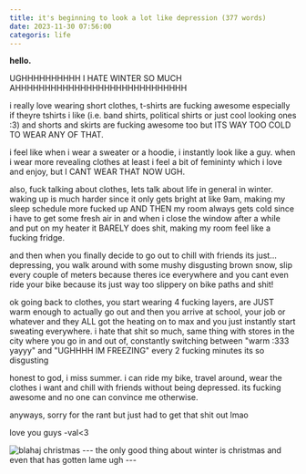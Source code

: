 ```yaml
---
title: it's beginning to look a lot like depression (377 words)
date: 2023-11-30 07:56:00
categoris: life
---
```


**hello.**

UGHHHHHHHHHH I HATE WINTER SO MUCH AHHHHHHHHHHHHHHHHHHHHHHHHHHHHH

i really love wearing short clothes, t-shirts are fucking awesome especially if theyre tshirts i like (i.e. band shirts, political shirts or just cool looking ones :3) and shorts and skirts are fucking awesome too but ITS WAY TOO COLD TO WEAR ANY OF THAT.

i feel like when i wear a sweater or a hoodie, i instantly look like a guy. when i wear more revealing clothes at least i feel a bit of femininty which i love and enjoy, but I CANT WEAR THAT NOW UGH.

also, fuck talking about clothes, lets talk about life in general in winter. waking up is much harder since it only gets bright at like 9am, making my sleep schedule more fucked up AND THEN my room always gets cold since i have to get some fresh air in and when i close the window after a while and put on my heater it BARELY does shit, making my room feel like a fucking fridge.

and then when you finally decide to go out to chill with friends its just... depressing, you walk around with some mushy disgusting brown snow, slip every couple of meters because theres ice everywhere and you cant even ride your bike because its just way too slippery on bike paths and shit!

ok going back to clothes, you start wearing 4 fucking layers, are JUST warm enough to actually go out and then you arrive at school, your job or whatever and they ALL got the heating on to max and you just instantly start sweating everywhere. i hate that shit so much, same thing with stores in the city where you go in and out of, constantly switching between "warm :333 yayyy" and "UGHHHH IM FREEZING" every 2 fucking minutes its so disgusting

honest to god, i miss summer.
i can ride my bike, travel around, wear the clothes i want and chill with friends without being depressed.
its fucking awesome and no one can convince me otherwise.

anyways, sorry for the rant but just had to get that shit out lmao

love you guys -val<3

![blahaj christmas](https://preview.redd.it/merry-christmas-to-all-blahaj-who-celebrate-v0-8uo0rpphk88a1.jpg?width=640&crop=smart&auto=webp&s=beb05b197cbe89aa69a3d4151ecb60fef55e4882)
--- the only good thing about winter is christmas and even that has gotten lame ugh ---
